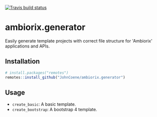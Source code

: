 <!-- badges: start -->
[![Travis build status](https://travis-ci.com/JohnCoene/amborix.generator.svg?branch=master)](https://travis-ci.com/JohnCoene/amborix.generator)
<!-- badges: end -->

# ambiorix.generator

Easily generate template projects with correct file structure for 'Ambiorix' applications and APIs.

## Installation

``` r
# install.packages("remotes")
remotes::install_github("JohnCoene/ambiorix.generator")
```

## Usage

- `create_basic`: A basic template.
- `create_bootstrap`: A bootstrap 4 template.
